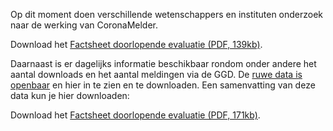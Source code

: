 Op dit moment doen verschillende wetenschappers en instituten onderzoek naar de werking van CoronaMelder. 

Download het [Factsheet doorlopende evaluatie (PDF, 139kb)](/media/Factsheet_doorlopende_evaluatie.pdf).

Daarnaast is er dagelijks informatie beschikbaar rondom onder andere het aantal downloads en het aantal meldingen via de GGD. De [ruwe data is openbaar](https://github.com/minvws/nl-covid19-notification-app-statistics/tree/main/statistics) en hier in te zien en te downloaden. Een samenvatting van deze data kun je hier downloaden:

Download het [Factsheet doorlopende evaluatie (PDF, 171kb)](/media/Factsheet_Corona_latest.pdf).
